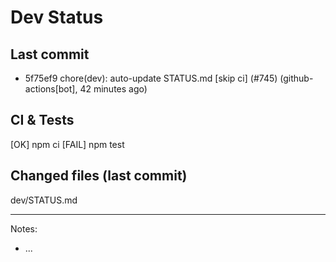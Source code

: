 # Dev Status

## Last commit
- 5f75ef9 chore(dev): auto-update STATUS.md [skip ci] (#745) (github-actions[bot], 42 minutes ago)
## CI & Tests
[OK] npm ci
[FAIL] npm test

## Changed files (last commit)
dev/STATUS.md

---
Notes:
- ...
